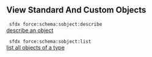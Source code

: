 ## View Standard And Custom Objects



``` sfdx force:schema:sobject:describe```   
 [describe an object](./viewstandardandcustomobjects)

``` sfdx force:schema:sobject:list```   
 [list all objects of a type](./viewstandardandcustomobjects)


